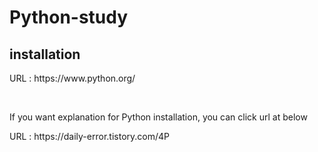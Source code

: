 # Python-study

## installation
<div>
  <p> URL : https://www.python.org/ </p> <br>
  <p> If you want explanation for Python installation, you can click url at below </p>
  <p> URL : https://daily-error.tistory.com/4P </p> <br>
</div>

